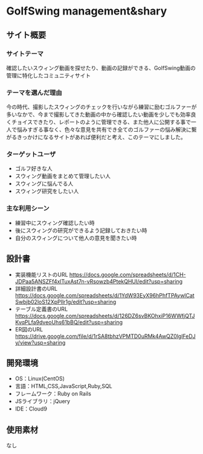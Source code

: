 # GolfSwing management&shary

## サイト概要
### サイトテーマ
確認したいスウィング動画を探せたり、動画の記録ができる、GolfSwing動画の管理に特化したコミュニティサイト

### テーマを選んだ理由
今の時代、撮影したスウィングのチェックを行いながら練習に励むゴルファーが多いなかで、今まで撮影してきた動画の中から確認したい動画を少しでも効率良くチョイスできたり、レポートのように管理できる、また他人に公開する事で一人で悩みすぎる事なく、色々な意見を共有でき全てのゴルファーの悩み解決に繋がるきっかけになるサイトがあれば便利だと考え、このテーマにしました。

### ターゲットユーザ
- ゴルフ好きな人
- スウィング動画をまとめて管理したい人
- スウィングに悩んでる人
- スウィング研究をしたい人

### 主な利用シーン
- 練習中にスウィング確認したい時
- 後にスウィングの研究ができるよう記録しておきたい時
- 自分のスウィングについて他人の意見を聞きたい時


## 設計書
- 実装機能リストのURL
https://docs.google.com/spreadsheets/d/1CH-JDPaa5ANSZFf4xlTuxAst7n-vRsowzb4PtekQHUI/edit?usp=sharing
- 詳細設計書のURL
https://docs.google.com/spreadsheets/d/1YdW93EyX96hPhfTPAywlCatSwbjb02loS12XpPIlr1g/edit?usp=sharing
- テーブル定義書のURL
https://docs.google.com/spreadsheets/d/126DZ6svBKOhxiP16WWfjQTJKvqPLfa9dveoUhs61bBQ/edit?usp=sharing
- ER図のURL
https://drive.google.com/file/d/1rSA8tbhzVPMTD0uRMk4AwQZ0lglFeDJy/view?usp=sharing


## 開発環境
- OS：Linux(CentOS)
- 言語：HTML,CSS,JavaScript,Ruby,SQL
- フレームワーク：Ruby on Rails
- JSライブラリ：jQuery
- IDE：Cloud9

## 使用素材
なし